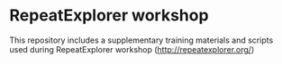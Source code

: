 # RepeatExplorer workshop
This repository includes a supplementary training materials and scripts used during RepeatExplorer workshop (http://repeatexplorer.org/)
